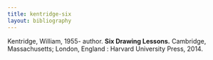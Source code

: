 ```yaml
---
title: kentridge-six
layout: bibliography
---
```


Kentridge, William, 1955- author. **Six Drawing Lessons.** Cambridge, Massachusetts; London, England : Harvard University Press, 2014.
